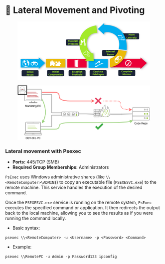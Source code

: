 # 🌋 Lateral Movement and Pivoting

<figure><img src="../../../.gitbook/assets/image (1) (1) (1) (1) (1) (1) (1) (1) (1) (1) (1) (1) (1) (1) (1) (1) (1) (1) (1) (1) (1) (1) (1) (1) (1) (1) (1) (1) (1) (1) (1) (1) (1) (1) (1).png" alt=""><figcaption></figcaption></figure>

<figure><img src="../../../.gitbook/assets/image (1) (1) (1) (1) (1) (1) (1) (1) (1) (1) (1) (1) (1) (1) (1) (1) (1) (1) (1) (1) (1) (1) (1) (1) (1) (1) (1) (1) (1) (1) (1) (1) (1) (1) (1) (1).png" alt=""><figcaption></figcaption></figure>



### Lateral movement with Psexec

* **Ports:** 445/TCP (SMB)
* **Required Group Memberships:** Administrators

`PsExec` uses Windows administrative shares (like `\\<RemoteComputer>\ADMIN$`) to copy an executable file (`PSEXESVC.exe`) to the remote machine. This service handles the execution of the desired command.

Once the `PSEXESVC.exe` service is running on the remote system, `PsExec` executes the specified command or application. It then redirects the output back to the local machine, allowing you to see the results as if you were running the command locally.

* Basic syntax:&#x20;

```
psexec \\<RemoteComputer> -u <Username> -p <Password> <Command>
```

* Example:&#x20;

```
psexec \\RemotePC -u Admin -p Password123 ipconfig
```
